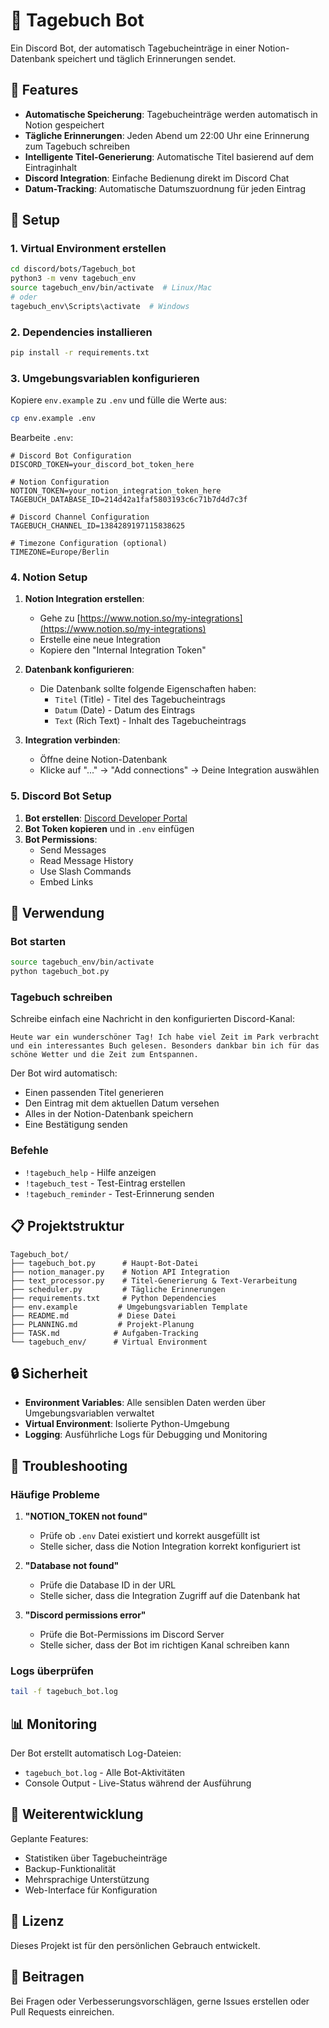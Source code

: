 # 📔 Tagebuch Bot

Ein Discord Bot, der automatisch Tagebucheinträge in einer Notion-Datenbank speichert und täglich Erinnerungen sendet.

## 🎯 Features

- **Automatische Speicherung**: Tagebucheinträge werden automatisch in Notion gespeichert
- **Tägliche Erinnerungen**: Jeden Abend um 22:00 Uhr eine Erinnerung zum Tagebuch schreiben
- **Intelligente Titel-Generierung**: Automatische Titel basierend auf dem Eintraginhalt
- **Discord Integration**: Einfache Bedienung direkt im Discord Chat
- **Datum-Tracking**: Automatische Datumszuordnung für jeden Eintrag

## 🔧 Setup

### 1. Virtual Environment erstellen

```bash
cd discord/bots/Tagebuch_bot
python3 -m venv tagebuch_env
source tagebuch_env/bin/activate  # Linux/Mac
# oder
tagebuch_env\Scripts\activate  # Windows
```

### 2. Dependencies installieren

```bash
pip install -r requirements.txt
```

### 3. Umgebungsvariablen konfigurieren

Kopiere `env.example` zu `.env` und fülle die Werte aus:

```bash
cp env.example .env
```

Bearbeite `.env`:

```env
# Discord Bot Configuration
DISCORD_TOKEN=your_discord_bot_token_here

# Notion Configuration  
NOTION_TOKEN=your_notion_integration_token_here
TAGEBUCH_DATABASE_ID=214d42a1faf5803193c6c71b7d4d7c3f

# Discord Channel Configuration
TAGEBUCH_CHANNEL_ID=1384289197115838625

# Timezone Configuration (optional)
TIMEZONE=Europe/Berlin
```

### 4. Notion Setup

1. **Notion Integration erstellen**:
   - Gehe zu [https://www.notion.so/my-integrations](https://www.notion.so/my-integrations)
   - Erstelle eine neue Integration
   - Kopiere den "Internal Integration Token"

2. **Datenbank konfigurieren**:
   - Die Datenbank sollte folgende Eigenschaften haben:
     - `Titel` (Title) - Titel des Tagebucheintrags
     - `Datum` (Date) - Datum des Eintrags
     - `Text` (Rich Text) - Inhalt des Tagebucheintrags

3. **Integration verbinden**:
   - Öffne deine Notion-Datenbank
   - Klicke auf "..." → "Add connections" → Deine Integration auswählen

### 5. Discord Bot Setup

1. **Bot erstellen**: [Discord Developer Portal](https://discord.com/developers/applications)
2. **Bot Token kopieren** und in `.env` einfügen
3. **Bot Permissions**:
   - Send Messages
   - Read Message History
   - Use Slash Commands
   - Embed Links

## 🚀 Verwendung

### Bot starten

```bash
source tagebuch_env/bin/activate
python tagebuch_bot.py
```

### Tagebuch schreiben

Schreibe einfach eine Nachricht in den konfigurierten Discord-Kanal:

```
Heute war ein wunderschöner Tag! Ich habe viel Zeit im Park verbracht und ein interessantes Buch gelesen. Besonders dankbar bin ich für das schöne Wetter und die Zeit zum Entspannen.
```

Der Bot wird automatisch:
- Einen passenden Titel generieren
- Den Eintrag mit dem aktuellen Datum versehen
- Alles in der Notion-Datenbank speichern
- Eine Bestätigung senden

### Befehle

- `!tagebuch_help` - Hilfe anzeigen
- `!tagebuch_test` - Test-Eintrag erstellen
- `!tagebuch_reminder` - Test-Erinnerung senden

## 📋 Projektstruktur

```
Tagebuch_bot/
├── tagebuch_bot.py      # Haupt-Bot-Datei
├── notion_manager.py    # Notion API Integration
├── text_processor.py    # Titel-Generierung & Text-Verarbeitung
├── scheduler.py         # Tägliche Erinnerungen
├── requirements.txt     # Python Dependencies
├── env.example         # Umgebungsvariablen Template
├── README.md           # Diese Datei
├── PLANNING.md         # Projekt-Planung
├── TASK.md            # Aufgaben-Tracking
└── tagebuch_env/      # Virtual Environment
```

## 🔒 Sicherheit

- **Environment Variables**: Alle sensiblen Daten werden über Umgebungsvariablen verwaltet
- **Virtual Environment**: Isolierte Python-Umgebung
- **Logging**: Ausführliche Logs für Debugging und Monitoring

## 🐛 Troubleshooting

### Häufige Probleme

1. **"NOTION_TOKEN not found"**
   - Prüfe ob `.env` Datei existiert und korrekt ausgefüllt ist
   - Stelle sicher, dass die Notion Integration korrekt konfiguriert ist

2. **"Database not found"**
   - Prüfe die Database ID in der URL
   - Stelle sicher, dass die Integration Zugriff auf die Datenbank hat

3. **"Discord permissions error"**
   - Prüfe die Bot-Permissions im Discord Server
   - Stelle sicher, dass der Bot im richtigen Kanal schreiben kann

### Logs überprüfen

```bash
tail -f tagebuch_bot.log
```

## 📊 Monitoring

Der Bot erstellt automatisch Log-Dateien:
- `tagebuch_bot.log` - Alle Bot-Aktivitäten
- Console Output - Live-Status während der Ausführung

## 🔄 Weiterentwicklung

Geplante Features:
- Statistiken über Tagebucheinträge
- Backup-Funktionalität
- Mehrsprachige Unterstützung
- Web-Interface für Konfiguration

## 📝 Lizenz

Dieses Projekt ist für den persönlichen Gebrauch entwickelt.

## 🤝 Beitragen

Bei Fragen oder Verbesserungsvorschlägen, gerne Issues erstellen oder Pull Requests einreichen. 